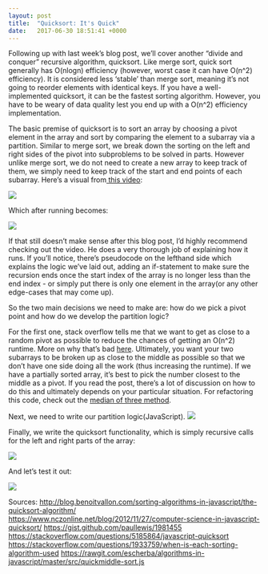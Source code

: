 ```yaml
---
layout: post
title:  "Quicksort: It's Quick"
date:   2017-06-30 18:51:41 +0000
---
```




Following up with last week’s blog post, we’ll cover another “divide and conquer” recursive algorithm, quicksort. Like merge sort, quick sort generally has O(nlogn) efficiency (however, worst case it can have O(n^2) efficiency). It is considered less ‘stable’ than merge sort, meaning it’s not going to reorder elements with identical keys. If you have a well-implemented quicksort, it can be the fastest sorting algorithm. However, you have to be weary of data quality lest you end up with a O(n^2) efficiency implementation. 
 
The basic premise of quicksort is to sort an array by choosing a pivot element in the array and sort by comparing the element to a subarray via a partition. Similar to merge sort, we break down the sorting on the left and right sides of the pivot into subproblems to be solved in parts. However unlike merge sort, we do not need to create a new array to keep track of them, we simply need to keep track of the start and end points of each subarray.  Here’s a visual from[ this video](https://www.youtube.com/watch?v=COk73cpQbFQ): 
 
![](http://imgur.com/7vElURv.jpg)
 
Which after running becomes: 
 
![](http://imgur.com/03ewVLi.jpg)
 
If that still doesn’t make sense after this blog post, I’d highly recommend checking out the video. He does a very thorough job of explaining how it runs. If you’ll notice, there’s pseudocode on the lefthand side which explains the logic we’ve laid out, adding an if-statement to make sure the recursion ends once the start index of the array is no longer less than the end index - or simply put there is only one element in the array(or any other edge-cases that may come up). 
 
So the two main decisions we need to make are: how do we pick a pivot point and how do we develop the partition logic? 
 
For the first one, stack overflow tells me that we want to get as close to a random pivot as possible to reduce the chances of getting an O(n^2) runtime. More on why that’s bad [here](https://stackoverflow.com/questions/164163/quicksort-choosing-the-pivot). Ultimately, you want your two subarrays to be broken up as close to the middle as possible so that we don’t have one side doing all the work (thus increasing the runtime). If we have a partially sorted array, it’s best to pick the number closest to the middle as a pivot. If you read the post, there’s a lot of discussion on how to do this and ultimately depends on your particular situation. For refactoring this code, check out the [median of three method](https://stackoverflow.com/questions/7559608/median-of-three-values-strategy). 


Next, we need to write our partition logic(JavaScript).
![](http://imgur.com/5ZFO6R4.jpg)
 
Finally, we write the quicksort functionality, which is simply recursive calls for the left and right parts of the array: 
 
![](http://imgur.com/EoFmZIy.jpg)
 
 
And let’s test it out: 
 
 ![](http://imgur.com/sLSyuRR.jpg)
 
 
Sources: 
http://blog.benoitvallon.com/sorting-algorithms-in-javascript/the-quicksort-algorithm/  
https://www.nczonline.net/blog/2012/11/27/computer-science-in-javascript-quicksort/
https://gist.github.com/paullewis/1981455 
https://stackoverflow.com/questions/5185864/javascript-quicksort
https://stackoverflow.com/questions/1933759/when-is-each-sorting-algorithm-used 
https://rawgit.com/escherba/algorithms-in-javascript/master/src/quickmiddle-sort.js 

